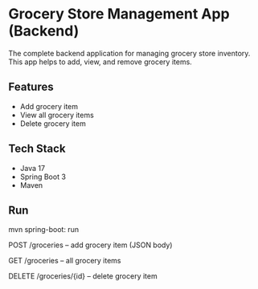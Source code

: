 # Grocery Store Management App (Backend)

The complete backend application for managing grocery store inventory. This app helps to add, view, and remove grocery items.

## Features
- Add grocery item
- View all grocery items
- Delete grocery item

## Tech Stack
- Java 17
- Spring Boot 3
- Maven

## Run

mvn spring-boot: run

POST /groceries – add grocery item (JSON body)

GET /groceries – all grocery items

DELETE /groceries/{id} – delete grocery item
